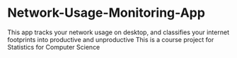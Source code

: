 # Network-Usage-Monitoring-App
This app tracks your network usage on desktop, and classifies your internet footprints into productive and unproductive
This is a course project for Statistics for Computer Science
